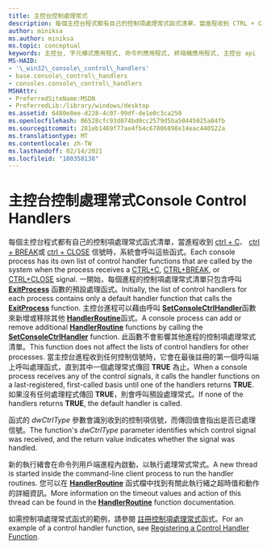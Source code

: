 ```yaml
---
title: 主控台控制處理常式
description: 每個主控台程式都有自己的控制項處理常式函式清單，當進程收到 CTRL + C、CTRL + BREAK 或 CTRL + CLOSE 信號時，系統會呼叫這些函式。
author: miniksa
ms.author: miniksa
ms.topic: conceptual
keywords: 主控台, 字元模式應用程式, 命令列應用程式, 終端機應用程式, 主控台 api
MS-HAID:
- '\_win32\_console\_control\_handlers'
- base.console\_control\_handlers
- consoles.console\_control\_handlers
MSHAttr:
- PreferredSiteName:MSDN
- PreferredLib:/library/windows/desktop
ms.assetid: 6480e8ee-d228-4c07-99df-de1e0c3ca250
ms.openlocfilehash: 06528cfc93d074bd0cc2579d5ba50445025a04fb
ms.sourcegitcommit: 281eb1469f77ae4fb4c67806898e14eac440522a
ms.translationtype: MT
ms.contentlocale: zh-TW
ms.lasthandoff: 02/14/2021
ms.locfileid: "100358138"
---
```

# <a name="console-control-handlers"></a><span data-ttu-id="3b1be-104">主控台控制處理常式</span><span class="sxs-lookup"><span data-stu-id="3b1be-104">Console Control Handlers</span></span>

<span data-ttu-id="3b1be-105">每個主控台程式都有自己的控制項處理常式函式清單，當進程收到 [ctrl + C](ctrl-c-and-ctrl-break-signals.md)、 [ctrl + BREAK](ctrl-c-and-ctrl-break-signals.md)或 [ctrl + CLOSE](ctrl-close-signal.md) 信號時，系統會呼叫這些函式。</span><span class="sxs-lookup"><span data-stu-id="3b1be-105">Each console process has its own list of control handler functions that are called by the system when the process receives a [CTRL+C](ctrl-c-and-ctrl-break-signals.md), [CTRL+BREAK](ctrl-c-and-ctrl-break-signals.md), or [CTRL+CLOSE](ctrl-close-signal.md) signal.</span></span> <span data-ttu-id="3b1be-106">一開始，每個進程的控制項處理常式清單只包含呼叫 [**ExitProcess**](/windows/win32/api/processthreadsapi/nf-processthreadsapi-exitprocess) 函數的預設處理函式。</span><span class="sxs-lookup"><span data-stu-id="3b1be-106">Initially, the list of control handlers for each process contains only a default handler function that calls the [**ExitProcess**](/windows/win32/api/processthreadsapi/nf-processthreadsapi-exitprocess) function.</span></span> <span data-ttu-id="3b1be-107">主控台進程可以藉由呼叫 [**SetConsoleCtrlHandler**](setconsolectrlhandler.md)函數來新增或移除其他 [**HandlerRoutine**](handlerroutine.md)函式。</span><span class="sxs-lookup"><span data-stu-id="3b1be-107">A console process can add or remove additional [**HandlerRoutine**](handlerroutine.md) functions by calling the [**SetConsoleCtrlHandler**](setconsolectrlhandler.md) function.</span></span> <span data-ttu-id="3b1be-108">此函數不會影響其他進程的控制項處理常式清單。</span><span class="sxs-lookup"><span data-stu-id="3b1be-108">This function does not affect the lists of control handlers for other processes.</span></span> <span data-ttu-id="3b1be-109">當主控台進程收到任何控制信號時，它會在最後註冊的第一個呼叫端上呼叫處理函式，直到其中一個處理常式傳回 **TRUE** 為止。</span><span class="sxs-lookup"><span data-stu-id="3b1be-109">When a console process receives any of the control signals, it calls the handler functions on a last-registered, first-called basis until one of the handlers returns **TRUE**.</span></span> <span data-ttu-id="3b1be-110">如果沒有任何處理程式傳回 **TRUE**，則會呼叫預設處理常式。</span><span class="sxs-lookup"><span data-stu-id="3b1be-110">If none of the handlers returns **TRUE**, the default handler is called.</span></span>

<span data-ttu-id="3b1be-111">函式的 *dwCtrlType* 參數會識別收到的控制項信號，而傳回值會指出是否已處理信號。</span><span class="sxs-lookup"><span data-stu-id="3b1be-111">The function's *dwCtrlType* parameter identifies which control signal was received, and the return value indicates whether the signal was handled.</span></span>

<span data-ttu-id="3b1be-112">新的執行緒會在命令列用戶端進程內啟動，以執行處理常式常式。</span><span class="sxs-lookup"><span data-stu-id="3b1be-112">A new thread is started inside the command-line client process to run the handler routines.</span></span> <span data-ttu-id="3b1be-113">您可以在 [**HandlerRoutine**](handlerroutine.md#remarks) 函式檔中找到有關此執行緒之超時值和動作的詳細資訊。</span><span class="sxs-lookup"><span data-stu-id="3b1be-113">More information on the timeout values and action of this thread can be found in the [**HandlerRoutine**](handlerroutine.md#remarks) function documentation.</span></span>

<span data-ttu-id="3b1be-114">如需控制項處理常式函式的範例，請參閱 [註冊控制項處理常式](registering-a-control-handler-function.md)函式。</span><span class="sxs-lookup"><span data-stu-id="3b1be-114">For an example of a control handler function, see [Registering a Control Handler Function](registering-a-control-handler-function.md).</span></span>